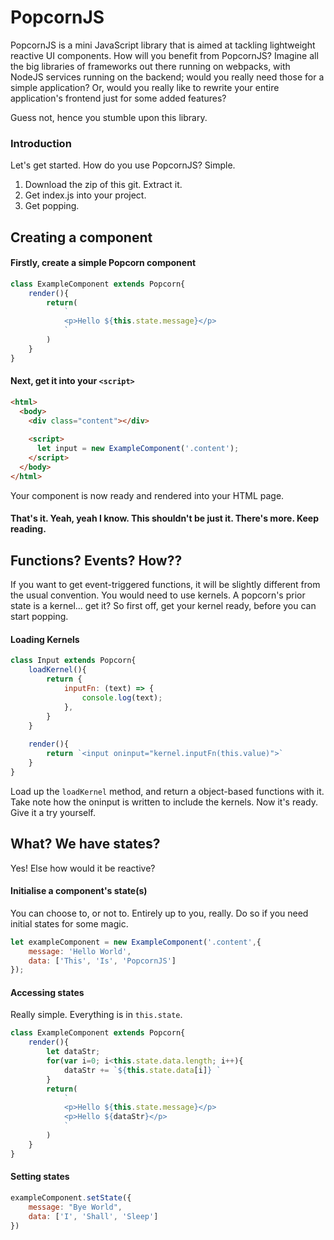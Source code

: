 # PopcornJS

PopcornJS is a mini JavaScript library that is aimed at tackling lightweight reactive UI components. How will you benefit from PopcornJS? Imagine all the big libraries of frameworks out there running on webpacks, with NodeJS services running on the backend; would you really need those for a simple application? Or, would you really like to rewrite your entire application's frontend just for some added features?

Guess not, hence you stumble upon this library.

### Introduction

Let's get started. How do you use PopcornJS? Simple.

1. Download the zip of this git. Extract it.
2. Get index.js into your project.
3. Get popping.

## Creating a component

#### Firstly, create a simple Popcorn component
```javascript
class ExampleComponent extends Popcorn{
    render(){
        return(
            `
            <p>Hello ${this.state.message}</p>
            `
        )
    }
}
```

#### Next, get it into your `<script>`
```html
<html>
  <body>
    <div class="content"></div>
    
    <script>
      let input = new ExampleComponent('.content');
    </script>
  </body>
</html>
```
Your component is now ready and rendered into your HTML page.

#### That's it. Yeah, yeah I know. This shouldn't be just it. There's more. Keep reading.

## Functions? Events? How??

If you want to get event-triggered functions, it will be slightly different from the usual convention. You would need to use kernels. A popcorn's prior state is a kernel... get it? So first off, get your kernel ready, before you can start popping.

#### Loading Kernels
```javascript
class Input extends Popcorn{
    loadKernel(){
        return {
            inputFn: (text) => {
                console.log(text);
            },
        }
    }
    
    render(){
        return `<input oninput="kernel.inputFn(this.value)">`
    }
}
```
Load up the `loadKernel` method, and return a object-based functions with it. Take note how the oninput is written to include the kernels. Now it's ready. Give it a try yourself.

## What? We have states?
Yes! Else how would it be reactive?

#### Initialise a component's state(s)
You can choose to, or not to. Entirely up to you, really. Do so if you need initial states for some magic.
```javascript
let exampleComponent = new ExampleComponent('.content',{
    message: 'Hello World',
    data: ['This', 'Is', 'PopcornJS']
});
```

#### Accessing states
Really simple. Everything is in `this.state`.
```javascript
class ExampleComponent extends Popcorn{
    render(){
        let dataStr;
        for(var i=0; i<this.state.data.length; i++){
            dataStr += `${this.state.data[i]} `
        }
        return(
            `
            <p>Hello ${this.state.message}</p>
            <p>Hello ${dataStr}</p>
            `
        )
    }
}
```

#### Setting states
```javascript
exampleComponent.setState({
    message: "Bye World",
    data: ['I', 'Shall', 'Sleep']
})
```
